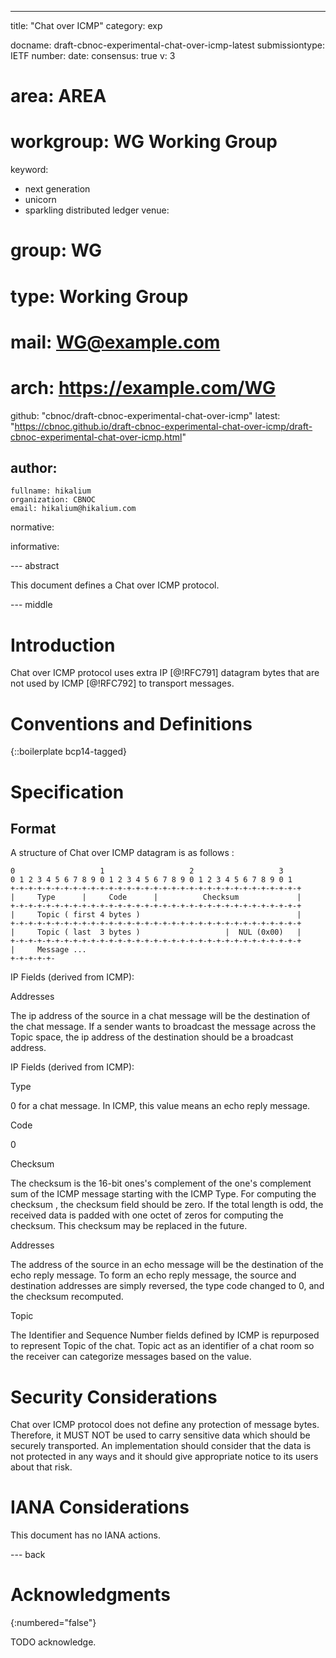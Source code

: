 ---
title: "Chat over ICMP"
category: exp

docname: draft-cbnoc-experimental-chat-over-icmp-latest
submissiontype: IETF
number:
date:
consensus: true
v: 3
# area: AREA
# workgroup: WG Working Group
keyword:
 - next generation
 - unicorn
 - sparkling distributed ledger
venue:
#  group: WG
#  type: Working Group
#  mail: WG@example.com
#  arch: https://example.com/WG
  github: "cbnoc/draft-cbnoc-experimental-chat-over-icmp"
  latest: "https://cbnoc.github.io/draft-cbnoc-experimental-chat-over-icmp/draft-cbnoc-experimental-chat-over-icmp.html"

author:
 -
    fullname: hikalium
    organization: CBNOC
    email: hikalium@hikalium.com

normative:

informative:


--- abstract

This document defines a Chat over ICMP protocol.


--- middle

# Introduction

Chat over ICMP protocol uses extra IP [@!RFC791] datagram bytes that are not used by ICMP [@!RFC792] to transport messages.


# Conventions and Definitions

{::boilerplate bcp14-tagged}

# Specification

## Format

A structure of Chat over ICMP datagram is as follows :

```
0                   1                   2                   3
0 1 2 3 4 5 6 7 8 9 0 1 2 3 4 5 6 7 8 9 0 1 2 3 4 5 6 7 8 9 0 1
+-+-+-+-+-+-+-+-+-+-+-+-+-+-+-+-+-+-+-+-+-+-+-+-+-+-+-+-+-+-+-+-+
|     Type      |     Code      |          Checksum             |
+-+-+-+-+-+-+-+-+-+-+-+-+-+-+-+-+-+-+-+-+-+-+-+-+-+-+-+-+-+-+-+-+
|     Topic ( first 4 bytes )                                   |
+-+-+-+-+-+-+-+-+-+-+-+-+-+-+-+-+-+-+-+-+-+-+-+-+-+-+-+-+-+-+-+-+
|     Topic ( last  3 bytes )                   |  NUL (0x00)   |
+-+-+-+-+-+-+-+-+-+-+-+-+-+-+-+-+-+-+-+-+-+-+-+-+-+-+-+-+-+-+-+-+
|     Message ...
+-+-+-+-+-
```

IP Fields (derived from ICMP):

Addresses

  The ip address of the source in a chat message will be the
  destination of the chat message.  If a sender wants to
  broadcast the message across the Topic space, the ip address
  of the destination should be a broadcast address.

IP Fields (derived from ICMP):

Type

  0 for a chat message. In ICMP, this value means an echo reply
  message.

Code

  0

Checksum

  The checksum is the 16-bit ones's complement of the one's
  complement sum of the ICMP message starting with the ICMP Type.
  For computing the checksum , the checksum field should be zero.
  If the total length is odd, the received data is padded with one
  octet of zeros for computing the checksum.  This checksum may be
  replaced in the future.

Addresses

  The address of the source in an echo message will be the
  destination of the echo reply message.  To form an echo reply
  message, the source and destination addresses are simply reversed,
  the type code changed to 0, and the checksum recomputed.

Topic

  The Identifier and Sequence Number fields defined by ICMP is
  repurposed to represent Topic of the chat. Topic act as an
  identifier of a chat room so the receiver can categorize messages
  based on the value.


# Security Considerations

Chat over ICMP protocol does not define any protection of message bytes. Therefore, it MUST NOT be used to carry sensitive data which should be securely transported. An implementation should consider that the data is not protected in any ways and it should give appropriate notice to its users about that risk.

# IANA Considerations

This document has no IANA actions.


--- back

# Acknowledgments
{:numbered="false"}

TODO acknowledge.
